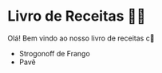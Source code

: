 # Livro de Receitas :woman_cook:

Olá! Bem vindo ao nosso livro de receitas c:wave:

- Strogonoff de Frango
- Pavê

